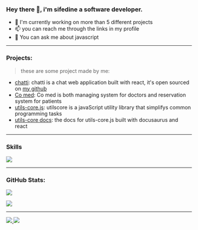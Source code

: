 ### Hey there 👋, i'm sifedine a software developer.

- 🔭 I'm currently working on more than 5 different projects
- 📫 you can reach me through the links in my profile
- 💬 You can ask me about javascript

---

### Projects:
> these are some project made by me:
- [chatti](https://chatti.lol): chatti is a chat web application built with react, it's open sourced on [my github](https://github.com/dev-pengi/chatti)
- [Co med](https://co-med.org): Co med is both managing system for doctors and reservation system for patients
- [utils-core.js](https://github.com/dev-pengi/utils-core.js): utilscore is a javaScript utility library that simplifys common programming tasks
- [utils-core docs](https://utils-core.js.org): the docs for utils-core.js built with docusaurus and react
---

### Skills


<p align="left">
<img src="https://skillicons.dev/icons?i=js,typescript,nodejs,mongodb,react,nextjs,redux,tailwindcss,git,github,postman,linux,nginx,netlify,html,css,md&perline=9" />


---

### GitHub Stats:
<a href="http://www.github.com/dev-pengi"><img src="https://github-readme-stats.vercel.app/api?username=dev-pengi&count_private=true&show_icons=true&theme=radical&&bg_color=272932" /></a>

<a href="http://www.github.com/dev-pengi"><img src="https://github-readme-stats.vercel.app/api/top-langs/?username=dev-pengi&langs_count=8&layout=compact&theme=react&hide_border=true&bg_color=272932" /></a>




---

<a href="https://github.com/dev-pengi?tab=followers">
  <img src="https://img.shields.io/github/followers/dev-pengi">
</a>
<a href="https://github.com/dev-pengi">
   <img src="https://komarev.com/ghpvc/?username=dev-pengi">
</a>
